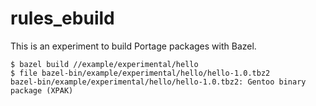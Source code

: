 # rules_ebuild

This is an experiment to build Portage packages with Bazel.

```
$ bazel build //example/experimental/hello
$ file bazel-bin/example/experimental/hello/hello-1.0.tbz2
bazel-bin/example/experimental/hello/hello-1.0.tbz2: Gentoo binary package (XPAK)
```
